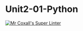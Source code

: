 # Unit2-01-Python
[![Mr Coxall's Super Linter](https://github.com/ICS3U-Programming-VanN/Unit2-01-Python/workflows/Mr%20Coxall's%20Super%20Linter/badge.svg)](https://github.com/ICS3U-Programming-VanN/Unit2-01-Python/actions/)


